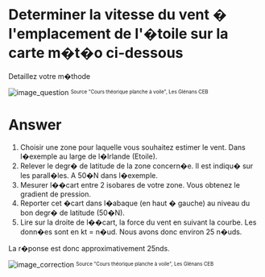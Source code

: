 # Determiner la vitesse du vent � l'emplacement de l'�toile sur la carte m�t�o ci-dessous
Detaillez votre m�thode

![image_question](./images/carte_vierge_calcul_vitesse.png)
<sup><sub>Source "Cours théorique planche à voile", Les Glénans CEB </sub></sup>

# Answer

1.	Choisir une zone pour laquelle vous souhaitez estimer le vent. Dans l�exemple au large de l�Irlande (Etoile).
2.	Relever le degr� de latitude de la zone concern�e. Il est indiqu� sur les parall�les. A 50�N dans l�exemple. 
3.	Mesurer l��cart entre 2 isobares de votre zone. Vous obtenez le gradient de pression. 
4.	Reporter cet �cart dans l�abaque (en haut � gauche) au niveau du bon degr� de latitude (50�N).
5.	Lire sur la droite de l��cart, la force du vent en suivant la courbe. Les donn�es sont en kt = n�ud. Nous avons donc environ 25 n�uds.

La r�ponse est donc approximativement 25nds.

![image_correction](./images/calcul_force_vent_carte.png)
<sup><sub>Source "Cours théorique planche à voile", Les Glénans CEB </sub></sup>